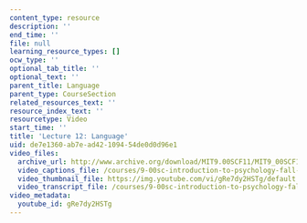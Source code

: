 ```yaml
---
content_type: resource
description: ''
end_time: ''
file: null
learning_resource_types: []
ocw_type: ''
optional_tab_title: ''
optional_text: ''
parent_title: Language
parent_type: CourseSection
related_resources_text: ''
resource_index_text: ''
resourcetype: Video
start_time: ''
title: 'Lecture 12: Language'
uid: de7e1360-ab7e-ad42-1094-54de0d0d96e1
video_files:
  archive_url: http://www.archive.org/download/MIT9.00SCF11/MIT9_00SCF11_lec12_300k.mp4
  video_captions_file: /courses/9-00sc-introduction-to-psychology-fall-2011/6b63fdd455f850bb9116364b2b1656dd_gRe7dy2HSTg.vtt
  video_thumbnail_file: https://img.youtube.com/vi/gRe7dy2HSTg/default.jpg
  video_transcript_file: /courses/9-00sc-introduction-to-psychology-fall-2011/4ae31e09b4e0de6b7d6a446669784245_gRe7dy2HSTg.pdf
video_metadata:
  youtube_id: gRe7dy2HSTg
---
```


